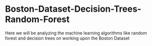 # Boston-Dataset-Decision-Trees-Random-Forest
Here we will be analyzing the machine learning algorithms like random forest and decision trees on working upon the Boston Dataset
